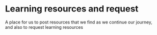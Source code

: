 # Learning resources and request

A place for us to post resources that we find as we continue our journey, and also to request learning resources 
